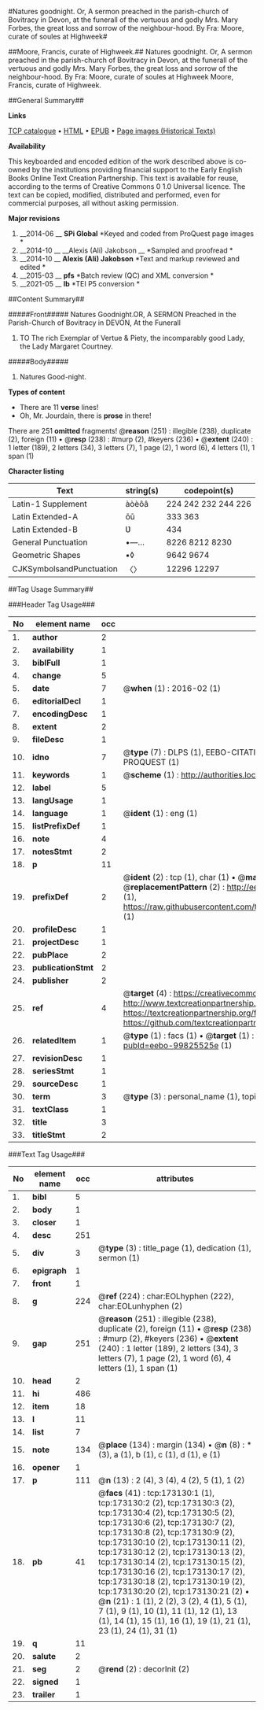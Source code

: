 #Natures goodnight. Or, A sermon preached in the parish-church of Bovitracy in Devon, at the funerall of the vertuous and godly Mrs. Mary Forbes, the great loss and sorrow of the neighbour-hood. By Fra: Moore, curate of soules at Highweek#

##Moore, Francis, curate of Highweek.##
Natures goodnight. Or, A sermon preached in the parish-church of Bovitracy in Devon, at the funerall of the vertuous and godly Mrs. Mary Forbes, the great loss and sorrow of the neighbour-hood. By Fra: Moore, curate of soules at Highweek
Moore, Francis, curate of Highweek.

##General Summary##

**Links**

[TCP catalogue](http://www.ota.ox.ac.uk/tcp/)  • 
[HTML](http://tei.it.ox.ac.uk/tcp/Texts-HTML/free/B26/B26965.html)  • 
[EPUB](http://tei.it.ox.ac.uk/tcp/Texts-EPUB/free/B26/B26965.epub) • 
[Page images (Historical Texts)](https://historicaltexts.jisc.ac.uk/eebo-99825525e)

**Availability**

This keyboarded and encoded edition of the work described above is co-owned by the
    institutions providing financial support to the Early English Books Online Text Creation
    Partnership. This text is available for reuse, according to the terms of  Creative Commons 0 1.0 Universal
    licence. The text can be copied, modified, distributed and performed, even for commercial
    purposes, all without asking permission.

**Major revisions**

1. __2014-06 __ __SPi Global__ *Keyed and coded from ProQuest page images *
1. __2014-10 __ __Alexis (Ali) Jakobson __ *Sampled and proofread *
1. __2014-10 __ __Alexis (Ali) Jakobson__ *Text and markup reviewed and edited *
1. __2015-03 __ __pfs__ *Batch review (QC) and XML conversion *
1. __2021-05 __ __lb__ *TEI P5 conversion *

##Content Summary##

#####Front#####
Natures Goodnight.OR, A SERMON Preached in the Parish-Church of Bovitracy in DEVON, At the Funerall 
1. TO The rich Exemplar of Vertue & Piety, the incomparably good Lady, the Lady Margaret Courtney.

#####Body#####

1. Natures Good-night.

**Types of content**

  * There are 11 **verse** lines!
  * Oh, Mr. Jourdain, there is **prose** in there!

There are 251 **omitted** fragments! 
 @__reason__ (251) : illegible (238), duplicate (2), foreign (11)  •  @__resp__ (238) : #murp (2), #keyers (236)  •  @__extent__ (240) : 1 letter (189), 2 letters (34), 3 letters (7), 1 page (2), 1 word (6), 4 letters (1), 1 span (1)

**Character listing**


|Text|string(s)|codepoint(s)|
|---|---|---|
|Latin-1 Supplement|àòèôâ|224 242 232 244 226|
|Latin Extended-A|ōū|333 363|
|Latin Extended-B|Ʋ|434|
|General Punctuation|•—…|8226 8212 8230|
|Geometric Shapes|▪◊|9642 9674|
|CJKSymbolsandPunctuation|〈〉|12296 12297|

##Tag Usage Summary##

###Header Tag Usage###

|No|element name|occ|attributes|
|---|---|---|---|
|1.|__author__|2||
|2.|__availability__|1||
|3.|__biblFull__|1||
|4.|__change__|5||
|5.|__date__|7| @__when__ (1) : 2016-02 (1)|
|6.|__editorialDecl__|1||
|7.|__encodingDesc__|1||
|8.|__extent__|2||
|9.|__fileDesc__|1||
|10.|__idno__|7| @__type__ (7) : DLPS (1), EEBO-CITATION (1), VID (1), EEBO-PROQUEST (1), STC (2), PROQUEST (1)|
|11.|__keywords__|1| @__scheme__ (1) : http://authorities.loc.gov/ (1)|
|12.|__label__|5||
|13.|__langUsage__|1||
|14.|__language__|1| @__ident__ (1) : eng (1)|
|15.|__listPrefixDef__|1||
|16.|__note__|4||
|17.|__notesStmt__|2||
|18.|__p__|11||
|19.|__prefixDef__|2| @__ident__ (2) : tcp (1), char (1)  •  @__matchPattern__ (2) : ([0-9\-]+):([0-9IVX]+) (1), (.+) (1)  •  @__replacementPattern__ (2) : http://eebo.chadwyck.com/downloadtiff?vid=$1&page=$2 (1), https://raw.githubusercontent.com/textcreationpartnership/Texts/master/tcpchars.xml#$1 (1)|
|20.|__profileDesc__|1||
|21.|__projectDesc__|1||
|22.|__pubPlace__|2||
|23.|__publicationStmt__|2||
|24.|__publisher__|2||
|25.|__ref__|4| @__target__ (4) : https://creativecommons.org/publicdomain/zero/1.0/ (1), http://www.textcreationpartnership.org/docs/. (1), https://textcreationpartnership.org/faq/#faq05 (1), https://github.com/textcreationpartnership (1)|
|26.|__relatedItem__|1| @__type__ (1) : facs (1)  •  @__target__ (1) : https://data.historicaltexts.jisc.ac.uk/view?pubId=eebo-99825525e (1)|
|27.|__revisionDesc__|1||
|28.|__seriesStmt__|1||
|29.|__sourceDesc__|1||
|30.|__term__|3| @__type__ (3) : personal_name (1), topical_term (2)|
|31.|__textClass__|1||
|32.|__title__|3||
|33.|__titleStmt__|2||


###Text Tag Usage###

|No|element name|occ|attributes|
|---|---|---|---|
|1.|__bibl__|5||
|2.|__body__|1||
|3.|__closer__|1||
|4.|__desc__|251||
|5.|__div__|3| @__type__ (3) : title_page (1), dedication (1), sermon (1)|
|6.|__epigraph__|1||
|7.|__front__|1||
|8.|__g__|224| @__ref__ (224) : char:EOLhyphen (222), char:EOLunhyphen (2)|
|9.|__gap__|251| @__reason__ (251) : illegible (238), duplicate (2), foreign (11)  •  @__resp__ (238) : #murp (2), #keyers (236)  •  @__extent__ (240) : 1 letter (189), 2 letters (34), 3 letters (7), 1 page (2), 1 word (6), 4 letters (1), 1 span (1)|
|10.|__head__|2||
|11.|__hi__|486||
|12.|__item__|18||
|13.|__l__|11||
|14.|__list__|7||
|15.|__note__|134| @__place__ (134) : margin (134)  •  @__n__ (8) : * (3), a (1), b (1), c (1), d (1), e (1)|
|16.|__opener__|1||
|17.|__p__|111| @__n__ (13) : 2 (4), 3 (4), 4 (2), 5 (1), 1 (2)|
|18.|__pb__|41| @__facs__ (41) : tcp:173130:1 (1), tcp:173130:2 (2), tcp:173130:3 (2), tcp:173130:4 (2), tcp:173130:5 (2), tcp:173130:6 (2), tcp:173130:7 (2), tcp:173130:8 (2), tcp:173130:9 (2), tcp:173130:10 (2), tcp:173130:11 (2), tcp:173130:12 (2), tcp:173130:13 (2), tcp:173130:14 (2), tcp:173130:15 (2), tcp:173130:16 (2), tcp:173130:17 (2), tcp:173130:18 (2), tcp:173130:19 (2), tcp:173130:20 (2), tcp:173130:21 (2)  •  @__n__ (21) : 1 (1), 2 (2), 3 (2), 4 (1), 5 (1), 7 (1), 9 (1), 10 (1), 11 (1), 12 (1), 13 (1), 14 (1), 15 (1), 16 (1), 19 (1), 21 (1), 23 (1), 24 (1), 31 (1)|
|19.|__q__|11||
|20.|__salute__|2||
|21.|__seg__|2| @__rend__ (2) : decorInit (2)|
|22.|__signed__|1||
|23.|__trailer__|1||
